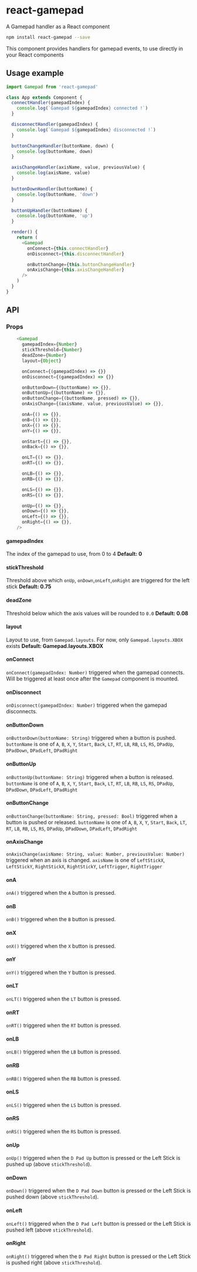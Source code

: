 # react-gamepad
A Gamepad handler as a React component

```bash
npm install react-gamepad --save
```

This component provides handlers for gamepad events, to use directly in your React components


## Usage example

```js
import Gamepad from 'react-gamepad'

class App extends Component {
  connectHandler(gamepadIndex) {
    console.log(`Gamepad ${gamepadIndex} connected !`)
  }

  disconnectHandler(gamepadIndex) {
    console.log(`Gamepad ${gamepadIndex} disconnected !`)
  }

  buttonChangeHandler(buttonName, down) {
    console.log(buttonName, down)
  }

  axisChangeHandler(axisName, value, previousValue) {
    console.log(axisName, value)
  }

  buttonDownHandler(buttonName) {
    console.log(buttonName, 'down')
  }

  buttonUpHandler(buttonName) {
    console.log(buttonName, 'up')
  }

  render() {
    return (
      <Gamepad
        onConnect={this.connectHandler}
        onDisconnect={this.disconnectHandler}

        onButtonChange={this.buttonChangeHandler}
        onAxisChange={this.axisChangeHandler}
      />
    )
  }
}
```

## API

### Props

```js
    <Gamepad
      gamepadIndex={Number}
      stickThreshold={Number}
      deadZone={Number}
      layout={Object}

      onConnect={(gamepadIndex) => {}}
      onDisconnect={(gamepadIndex) => {}}

      onButtonDown={(buttonName) => {}},
      onButtonUp={(buttonName) => {}},
      onButtonChange={(buttonName, pressed) => {}},
      onAxisChange={(axisName, value, previousValue) => {}},

      onA={() => {}},
      onB={() => {}},
      onX={() => {}},
      onY={() => {}},

      onStart={() => {}},
      onBack={() => {}},

      onLT={() => {}},
      onRT={() => {}},

      onLB={() => {}},
      onRB={() => {}},

      onLS={() => {}},
      onRS={() => {}},

      onUp={() => {}},
      onDown={() => {}},
      onLeft={() => {}},
      onRight={() => {}},
    />
```

#### gamepadIndex
The index of the gamepad to use, from 0 to 4
**Default: 0**

#### stickThreshold
Threshold above which `onUp`, `onDown`,`onLeft`,`onRight` are triggered for the left stick
**Default: 0.75**

#### deadZone
Threshold below which the axis values will be rounded to `0.0`
**Default: 0.08**

#### layout
Layout to use, from `Gamepad.layouts`. For now, only `Gamepad.layouts.XBOX` exists
**Default: Gamepad.layouts.XBOX**

#### onConnect
`onConnect(gamepadIndex: Number)` triggered when the gamepad connects. Will be triggered at least once after the `Gamepad` component is mounted.

#### onDisconnect
`onDisconnect(gamepadIndex: Number)` triggered when the gamepad disconnects.

#### onButtonDown
`onButtonDown(buttonName: String)` triggered when a button is pushed. `buttonName` is one of `A`, `B`, `X`, `Y`, `Start`, `Back`, `LT`, `RT`, `LB`, `RB`, `LS`, `RS`, `DPadUp`, `DPadDown`, `DPadLeft`, `DPadRight`

#### onButtonUp
`onButtonUp(buttonName: String)` triggered when a button is released. `buttonName` is one of `A`, `B`, `X`, `Y`, `Start`, `Back`, `LT`, `RT`, `LB`, `RB`, `LS`, `RS`, `DPadUp`, `DPadDown`, `DPadLeft`, `DPadRight`

#### onButtonChange
`onButtonChange(buttonName: String, pressed: Bool)` triggered when a button is pushed or released. `buttonName` is one of `A`, `B`, `X`, `Y`, `Start`, `Back`, `LT`, `RT`, `LB`, `RB`, `LS`, `RS`, `DPadUp`, `DPadDown`, `DPadLeft`, `DPadRight`

#### onAxisChange
`onAxisChange(axisName: String, value: Number, previousValue: Number)` triggered when an axis is changed. `axisName` is one of `LeftStickX`, `LeftStickY`, `RightStickX`, `RightStickY`, `LeftTrigger`, `RightTrigger`

#### onA
`onA()` triggered when the `A` button is pressed.

#### onB
`onB()` triggered when the `B` button is pressed.

#### onX
`onX()` triggered when the `X` button is pressed.

#### onY
`onY()` triggered when the `Y` button is pressed.

#### onLT
`onLT()` triggered when the `LT` button is pressed.

#### onRT
`onRT()` triggered when the `RT` button is pressed.

#### onLB
`onLB()` triggered when the `LB` button is pressed.

#### onRB
`onRB()` triggered when the `RB` button is pressed.

#### onLS
`onLS()` triggered when the `LS` button is pressed.

#### onRS
`onRS()` triggered when the `RS` button is pressed.

#### onUp
`onUp()` triggered when the `D Pad Up` button is pressed or the Left Stick is pushed up (above `stickThreshold`).

#### onDown
`onDown()` triggered when the `D Pad Down` button is pressed or the Left Stick is pushed down (above `stickThreshold`).

#### onLeft
`onLeft()` triggered when the `D Pad Left` button is pressed or the Left Stick is pushed left (above `stickThreshold`).

#### onRight
`onRight()` triggered when the `D Pad Right` button is pressed or the Left Stick is pushed right (above `stickThreshold`).

